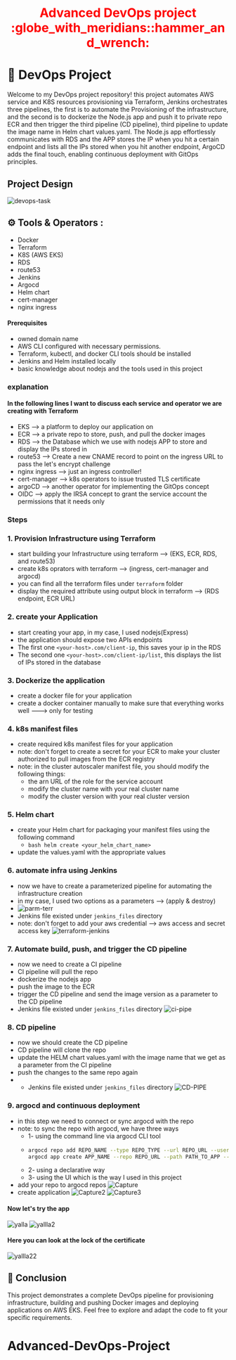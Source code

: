 <div align="center">
  <h1 style="color: red;">Advanced DevOps project :globe_with_meridians::hammer_and_wrench:</h1>
</div> 


# 🚀 DevOps Project

Welcome to my DevOps project repository! this project automates AWS service and K8S resources provisioning via Terraform, Jenkins orchestrates three pipelines, the first is to automate the Provisioning of the infrastructure, and the second is to dockerize the Node.js app and push it to private repo ECR and then trigger the third pipeline (CD pipeline), third pipeline to update the image name in Helm chart values.yaml. The Node.js app effortlessly communicates with RDS and the APP stores the IP when you hit a certain endpoint and lists all the IPs stored when you hit  another endpoint, ArgoCD adds the final touch, enabling continuous deployment with GitOps principles.

##  Project Design

![devops-task](https://github.com/AbdelrhmanAli123/advanced-devops-task/assets/133269614/3948183e-9730-411a-b9a3-0b0ebc302fc3)

## :gear: Tools & Operators :
- Docker
- Terraform
- K8S (AWS EKS)
- RDS
- route53
- Jenkins
- Argocd
- Helm chart
- cert-manager
- nginx ingress

  

#### Prerequisites
- owned domain name
- AWS CLI configured with necessary permissions.
- Terraform, kubectl, and docker CLI tools should be installed 
- Jenkins and Helm installed locally
- basic knowledge about nodejs and the tools used in this project
### explanation
#### In the following lines I want to discuss each service and operator we are creating with Terraform
- EKS            --> a platform to deploy our application on
- ECR            --> a private repo to store, push, and pull the docker images
- RDS            --> the Database which we use with nodejs APP to store and display the IPs stored in
- route53        --> Create a new CNAME record to point on the ingress URL to pass the let's encrypt challenge
- nginx ingress  --> just an ingress controller!
- cert-manager   --> k8s operators to issue trusted TLS certificate
- argoCD         --> another operator for implementing the GitOps concept
- OIDC           --> apply the IRSA concept to grant the service account the permissions that it needs only

### Steps
### 1. Provision Infrastructure using Terraform
- start building your Infrastructure using terraform --> (EKS, ECR, RDS, and route53)
- create k8s oprators with terraform --> (ingress, cert-manager and argocd)
- you can find all the terraform files under `terraform` folder
- display the required attribute using output block in terraform --> (RDS endpoint, ECR URL)
### 2. create your Application
- start creating your app, in my case, I used nodejs(Express)
- the application should expose two APIs endpoints
- The first one `<your-host>.com/client-ip`, this saves your ip in the RDS
- The second one  `<your-host>.com/client-ip/list`, this displays the list of IPs stored in the database
### 3. Dockerize the application
- create a docker file for your application
- create a docker container manually to make sure that everything works well ---> only  for testing
### 4. k8s manifest files
- create required k8s manifest files for your application
- note: don't forget to create a secret for your ECR to make your cluster authorized to pull images from the ECR registry
- note: in the cluster autoscaler manifest file, you  should modify the following things:
    - the arn URL of the role for the service account
    - modify the cluster name with your real cluster name
    - modify the cluster version with your real cluster version
### 5. Helm chart
- create your Helm chart for packaging your manifest files using the following command
    - ```bash helm create <your_helm_chart_name>```
- update the values.yaml with the appropriate values
### 6. automate infra using Jenkins
- now we have to create a parameterized pipeline for automating the infrastructure creation
- in my case, I used two options as a parameters --> (apply & destroy)
- ![parm-terr](https://github.com/AbdelrhmanAli123/advanced-devops-task/assets/133269614/50021f0b-e792-48ee-861a-16b3a75594bd)
- Jenkins file existed under `jenkins_files` directory
- note: don't forget to add your aws credential --> aws access and secret access key
  ![terraform-jenkins](https://github.com/AbdelrhmanAli123/advanced-devops-task/assets/133269614/53bbe809-a02b-4b1a-9eba-e370eea9395e)

### 7. Automate build, push, and trigger the CD pipeline
- now we need to create a CI pipeline
- CI pipeline will pull the repo
- dockerize the nodejs app
- push the image to the ECR
- trigger the CD pipeline and send the image version as a parameter to the CD pipeline
- Jenkins file existed under `jenkins_files` directory
![ci-pipe](https://github.com/AbdelrhmanAli123/advanced-devops-task/assets/133269614/35ed99d9-06b0-4982-8991-18fa52972326)

### 8. CD pipeline
- now we should create the CD pipeline
- CD pipeline will clone the repo
- update the HELM chart values.yaml with the image name that we get as a parameter from the CI pipeline
- push the changes to the same repo again
- - Jenkins file existed under `jenkins_files` directory
  ![CD-PIPE](https://github.com/AbdelrhmanAli123/advanced-devops-task/assets/133269614/a0d252ab-c30c-43b1-9d7a-2d26e7a61887)

### 9. argocd and continuous deployment
- in this step we need to connect or sync argocd with the repo
- note: to sync the repo with argocd, we have three ways
    - 1- using the command line via argocd CLI tool
    - ```bash
      argocd repo add REPO_NAME --type REPO_TYPE --url REPO_URL --username REPO_USERNAME --password REPO_PASSWORD
      argocd app create APP_NAME --repo REPO_URL --path PATH_TO_APP --dest-server DEST_SERVER --dest-namespace DEST_NAMESPACE
       ```
    - 2- using a declarative way
    - 3- using the UI which is the way I used in this project
- add your repo to argocd repos
![Capture](https://github.com/AbdelrhmanAli123/advanced-devops-task/assets/133269614/e3100651-732f-4152-bc89-9b0016d3ab1d)
- create application 
![Capture2](https://github.com/AbdelrhmanAli123/advanced-devops-task/assets/133269614/c6cf61f2-2b49-4d38-b347-3270e832ad8a)
![Capture3](https://github.com/AbdelrhmanAli123/advanced-devops-task/assets/133269614/00d42ebe-66df-420b-a0ae-2061d9d42307)


#### Now let's try the app
![yalla](https://github.com/AbdelrhmanAli123/advanced-devops-task/assets/133269614/e37df0f3-44c9-454d-9bb8-f5d60c69fb94)
![yallla2](https://github.com/AbdelrhmanAli123/advanced-devops-task/assets/133269614/529d1616-9148-4c35-9c7f-fb175a5c8ad2)
#### Here you can look at the lock of the certificate
![yallla22](https://github.com/AbdelrhmanAli123/advanced-devops-task/assets/133269614/b1687a26-9740-4fa7-8d91-46bf0d2712ee)


## 🎉 Conclusion

This project demonstrates a complete DevOps pipeline for provisioning infrastructure, building and pushing Docker images and deploying applications on AWS EKS. Feel free to explore and adapt the code to fit your specific requirements.
# Advanced-DevOps-Project
